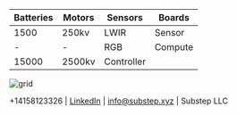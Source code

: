 |**Batteries**| **Motors** | **Sensors** | Boards|
|--|--|--|--|
|1500| 250kv|LWIR |Sensor|
| - | -|RGB|Compute|
|15000| 2500kv|Controller|

![grid](https://img.freepik.com/free-vector/dark-background-with-purple-squares_1053-430.jpg)

\+14158123326 | [LinkedIn](https://linkedin.com/company/substep)  | info@substep.xyz | Substep LLC 
